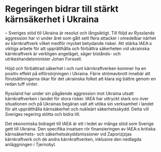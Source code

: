 # Regeringen bidrar till stärkt kärnsäkerhet i Ukraina

– Sveriges stöd till Ukraina är resolut och långsiktigt. Till följd av Rysslands aggression har vi under året som gått sett flera attacker i omedelbar närhet av kärnkraftverk vilket medför mycket betydande risker. Att stärka IAEA:s viktiga arbete för att upprätthålla och förbättra säkerheten vid ukrainska kärnkraftverk är verkligen angeläget, säger bistånds- och utrikeshandelsminister Johan Forssell.

Höjd och förbättrad säkerhet i och runt kärnkraftverken kommer ha en positiv effekt på elförsörjningen i Ukraina. Färre strömavbrott innebär att förutsättningarna ökar för det ukrainska folket att klara sig bättre genom en redan tuff vinter.

Ryssland har under sin pågående aggression mot Ukraina utsatt kärnkraftverken i landet för stora risker. IAEA har uttryckt stark oro över situationen och på Ukrainas begäran valt att utöka sin verksamhet i landet för att upprätthålla kärnsäkerhet och nukleärt säkerhetsskydd. Detta vill Sveriges regering stötta och bidra till.

Det ekonomiska bidraget till IAEA är ett i ledet av många stöd som Sverige gett till Ukraina. Den specifika insatsen rör finansieringen av IAEA:s kritiska kärnsäkerhets- och säkerhetsskyddsmissioner vid Zaporizjzjas kärnkraftverk och de andra kärnkraftverken, inklusive den nedlagda anläggningen i Tjernobyl.
